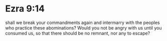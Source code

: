 # Ezra 9:14

shall we break your commandments again and intermarry with the peoples who practice these abominations? Would you not be angry with us until you consumed us, so that there should be no remnant, nor any to escape?
